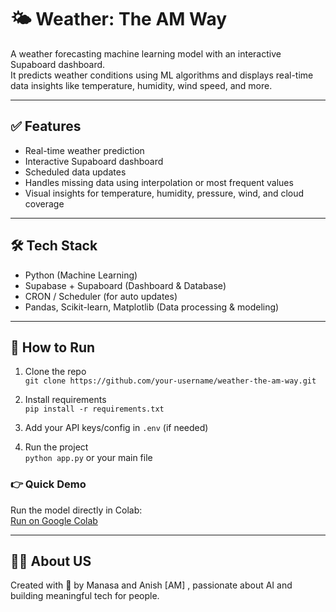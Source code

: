  # 🌤️ Weather: The AM Way

A weather forecasting machine learning model with an interactive Supaboard dashboard.  
It predicts weather conditions using ML algorithms and displays real-time data insights like temperature, humidity, wind speed, and more.

---

## ✅ Features

- Real-time weather prediction
- Interactive Supaboard dashboard
- Scheduled data updates
- Handles missing data using interpolation or most frequent values
- Visual insights for temperature, humidity, pressure, wind, and cloud coverage

---

## 🛠️ Tech Stack

- Python (Machine Learning)
- Supabase + Supaboard (Dashboard & Database)
- CRON / Scheduler (for auto updates)
- Pandas, Scikit-learn, Matplotlib (Data processing & modeling)

---

## 🚀 How to Run

1. Clone the repo  
   `git clone https://github.com/your-username/weather-the-am-way.git`

2. Install requirements  
   `pip install -r requirements.txt`

3. Add your API keys/config in `.env` (if needed)

4. Run the project  
   `python app.py` or your main file
### 👉 Quick Demo
 
Run the model directly in Colab:  
[Run on Google Colab](https://colab.research.google.com/drive/1biGAsMtdcrWMKRwzBasQGDO8Q6Q1CzDe#scrollTo=W6Ff_HVDkhjQ)

---

## 🙋‍♀️ About US

Created  with 💙 by Manasa and Anish [AM] , passionate about AI and building meaningful tech for people.

